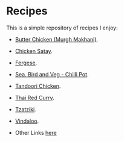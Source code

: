 # Recipes
This is a simple repository of recipes I enjoy:

- [Butter Chicken (Murgh Makhani)](recipes/butter_chicken/).
- [Chicken Satay](recipes/chicken_satay/).
- [Fergese](recipes/fergese/).
- [Sea, Bird and Veg - Chilli Pot](recipes/sea_bird_veg_chilli_pot/).
- [Tandoori Chicken](recipes/tandoori_chicken/).
- [Thai Red Curry](recipes/thai_red_curry/).
- [Tzatziki](recipes/tzatziki/).
- [Vindaloo](recipes/vindaloo/).


- Other Links [here](./links.md)
